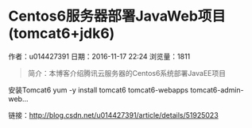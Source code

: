 # Centos6服务器部署JavaWeb项目(tomcat6+jdk6)
作者：u014427391
日期：2016-11-17 22:24
浏览量：1811
> 简介：本博客介绍腾讯云服务器的Centos6系统部署JavaEE项目


安装Tomcat6
yum -y install tomcat6 tomcat6-webapps tomcat6-admin-web...

 链接：http://blog.csdn.net/u014427391/article/details/51925023
